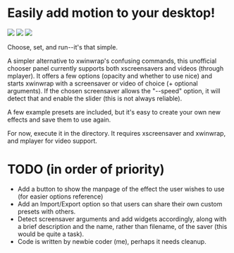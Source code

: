 Easily add motion to your desktop!
===

![](http://farm4.static.flickr.com/3274/2809972354_141e952e3b_o.png) ![](http://farm4.static.flickr.com/3174/2809972350_9c3ac30c85_o.png) ![](http://farm4.static.flickr.com/3012/2809983006_78f320136b_o.png)

Choose, set, and run--it's that simple.

A simpler alternative to xwinwrap's confusing commands, this unofficial chooser panel currently supports both xscreensavers and videos (through mplayer). It offers a few options (opacity and whether to use nice) and starts xwinwrap with a screensaver or video of choice (+ optional arguments). If the chosen screensaver allows the "--speed" option, it will detect that and enable the slider (this is not always reliable).

A few example presets are included, but it's easy to create your own new effects and save them to use again.

For now, execute it in the directory. It requires xscreensaver and xwinwrap, and mplayer for video support.

TODO (in order of priority)
===

- Add a button to show the manpage of the effect the user wishes to use (for easier options reference)
- Add an Import/Export option so that users can share their own custom presets with others.
- Detect screensaver arguments and add widgets accordingly, along with a brief description and the name, rather than filename, of the saver (this would be quite a task).
- Code is written by newbie coder (me), perhaps it needs cleanup.
